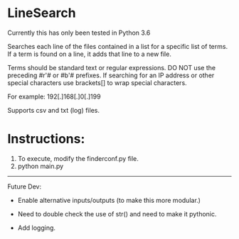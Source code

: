 # LineSearch 

Currently this has only been tested in Python 3.6

Searches each line of the files contained in a list for a specific list of terms.  If a term is found on a line, it adds that line to a new file.

Terms should be standard text or regular expressions.  DO NOT use the preceding #r'# or #b'# prefixes.  If searching for an IP address or other special characters use brackets[] to wrap special characters.

For example: 192[.]168[.]0[.]199

Supports csv and txt (log) files.

# Instructions:

1. To execute, modify the finderconf.py file.
2. python main.py

-----

Future Dev:

* Enable alternative inputs/outputs (to make this more modular.)

* Need to double check the use of str() and need to make it pythonic.

* Add logging.
